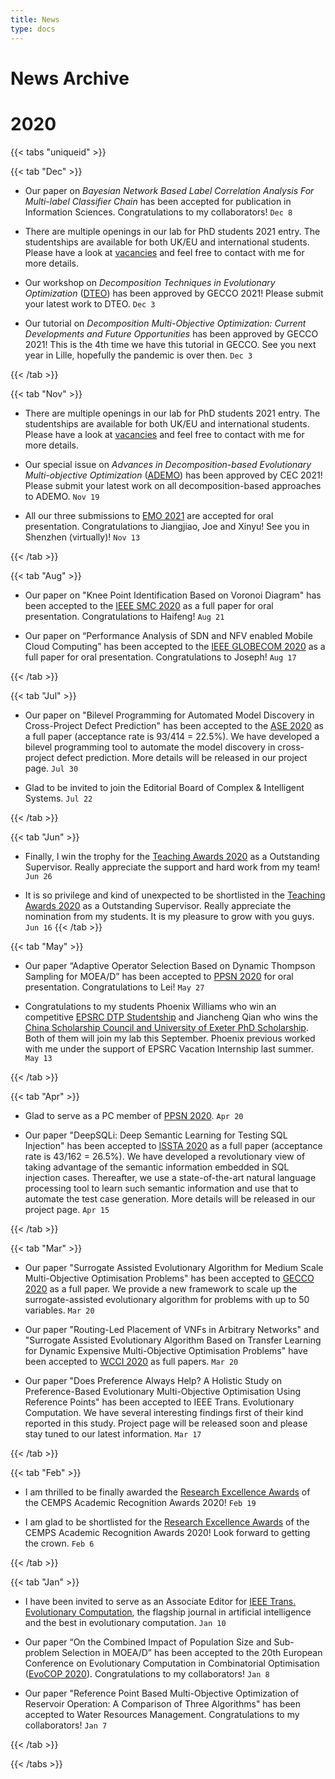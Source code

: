 ```yaml
---
title: News
type: docs
---
```


# News Archive

# 2020

{{< tabs "uniqueid" >}}

{{< tab "Dec" >}}

* Our paper on _Bayesian Network Based Label Correlation Analysis For Multi-label Classifier Chain_ has been accepted for publication in Information Sciences. Congratulations to my collaborators! `Dec 8`

* There are multiple openings in our lab for PhD students 2021 entry. The studentships are available for both UK/EU and international students. Please have a look at [vacancies](/docs/home/vacancies) and feel free to contact with me for more details.

* Our workshop on _Decomposition Techniques in Evolutionary Optimization_ ([DTEO](https://sites.google.com/view/dteo/)) has been approved by GECCO 2021! Please submit your latest work to DTEO. `Dec 3`

* Our tutorial on _Decomposition Multi-Objective Optimization: Current Developments and Future Opportunities_ has been approved by GECCO 2021! This is the 4th time we have this tutorial in GECCO. See you next year in Lille, hopefully the pandemic is over then. `Dec 3`

{{< /tab >}}


{{< tab "Nov" >}}

* There are multiple openings in our lab for PhD students 2021 entry. The studentships are available for both UK/EU and international students. Please have a look at [vacancies](/docs/home/vacancies) and feel free to contact with me for more details.

* Our special issue on _Advances in Decomposition-based Evolutionary Multi-objective Optimization_ ([ADEMO](https://sites.google.com/view/ademo-sessions/ademo2021 )) has been approved by CEC 2021! Please submit your latest work on all decomposition-based approaches to ADEMO. `Nov 19`

* All our three submissions to [EMO 2021](https://www.emo2021.org/) are accepted for oral presentation. Congratulations to Jiangjiao, Joe and Xinyu! See you in Shenzhen (virtually)! `Nov 13`

{{< /tab >}}

{{< tab "Aug" >}}

* Our paper on "Knee Point Identification Based on Voronoi Diagram" has been accepted to the [IEEE SMC 2020](http://smc2020.org/) as a full paper for oral presentation. Congratulations to Haifeng! `Aug 21`

* Our paper on “Performance Analysis of SDN and NFV enabled Mobile Cloud Computing” has been accepted to the [IEEE GLOBECOM 2020](https://globecom2020.ieee-globecom.org/) as a full paper for oral presentation. Congratulations to Joseph! `Aug 17`

{{< /tab >}}

{{< tab "Jul" >}}

* Our paper on "Bilevel Programming for Automated Model Discovery in Cross-Project Defect Prediction" has been accepted to the [ASE 2020](https://conf.researchr.org/home/ase-2020) as a full paper (acceptance rate is 93/414 = 22.5%). We have developed a bilevel programming tool to automate the model discovery in cross-project defect prediction. More details will be released in our project page. `Jul 30`

* Glad to be invited to join the Editorial Board of Complex & Intelligent Systems. `Jul 22`

{{< /tab >}}

{{< tab "Jun" >}}
* Finally, I win the trophy for the [Teaching Awards 2020](https://www.exeterguild.org/news/article/6001/Teaching-Awards-2020-Winners-Announced/) as a Outstanding Supervisor. Really appreciate the support and hard work from my team! `Jun 26`

* It is so privilege and kind of unexpected to be shortlisted in the [Teaching Awards 2020](https://www.exeterguild.org/teachingawards/shortlist/) as a Outstanding Supervisor. Really appreciate the nomination from my students. It is my pleasure to grow with you guys. `Jun 16`
{{< /tab >}}

{{< tab "May" >}}

* Our paper “Adaptive Operator Selection Based on Dynamic Thompson Sampling for MOEA/D” has been accepted to [PPSN 2020](https://ppsn2020.liacs.leidenuniv.nl/) for oral presentation. Congratulations to Lei! `May 27`

* Congratulations to my students Phoenix Williams who win an competitive [EPSRC DTP Studentship](http://www.exeter.ac.uk/pg-research/money/phdfunding/fundedcentres/epsrcdtp/) and Jiancheng Qian who wins the [China Scholarship Council and University of Exeter PhD Scholarship](http://www.exeter.ac.uk/pg-research/money/phdfunding/chinascholarship/). Both of them will join my lab this September. Phoenix previous worked with me under the support of EPSRC Vacation Internship last summer. `May 13`

{{< /tab >}}

{{< tab "Apr" >}}

* Glad to serve as a PC member of [PPSN 2020](https://ppsn2020.liacs.leidenuniv.nl/). `Apr 20`

* Our paper "DeepSQLi: Deep Semantic Learning for Testing SQL Injection" has been accepted to [ISSTA 2020](https://conf.researchr.org/home/issta-2020) as a full paper (acceptance rate is 43/162 = 26.5%). We have developed a revolutionary view of taking advantage of the semantic information embedded in SQL injection cases. Thereafter, we use a state-of-the-art natural language processing tool to learn such semantic information and use that to automate the test case generation. More details will be released in our project page. `Apr 15`

{{< /tab >}}

{{< tab "Mar" >}}

* Our paper "Surrogate Assisted Evolutionary Algorithm for Medium Scale Multi-Objective Optimisation Problems" has been accepted to [GECCO 2020](https://gecco-2020.sigevo.org/index.html/HomePage) as a full paper. We provide a new framework to scale up the surrogate-assisted evolutionary algorithm for problems with up to 50 variables. `Mar 20`

* Our paper "Routing-Led Placement of VNFs in Arbitrary Networks" and "Surrogate Assisted Evolutionary Algorithm Based on Transfer Learning for Dynamic Expensive Multi-Objective Optimisation Problems" have been accepted to [WCCI 2020](https://wcci2020.org/) as full papers. `Mar 20`

* Our paper "Does Preference Always Help? A Holistic Study on Preference-Based Evolutionary Multi-Objective Optimisation Using Reference Points" has been accepted to IEEE Trans. Evolutionary Computation. We have several interesting findings first of their kind reported in this study. Project page will be released soon and please stay tuned to our latest information. `Mar 17`

{{< /tab >}}

{{< tab "Feb" >}}

* I am thrilled to be finally awarded the [Research Excellence Awards](http://emps.exeter.ac.uk/awards/#a6) of the CEMPS Academic Recognition Awards 2020! `Feb 19`

* I am glad to be shortlisted for the [Research Excellence Awards](http://emps.exeter.ac.uk/awards/#a6) of the CEMPS Academic Recognition Awards 2020! Look forward to getting the crown. `Feb 6`

{{< /tab >}}

{{< tab "Jan" >}}

* I have been invited to serve as an Associate Editor for [IEEE Trans. Evolutionary Computation](https://cis.ieee.org/publications/t-evolutionary-computation/tevc-editor-and-associate-editors), the flagship journal in artificial intelligence and the best in evolutionary computation. `Jan 10`

* Our paper “On the Combined Impact of Population Size and Sub-problem Selection in MOEA/D” has been accepted to the 20th European Conference on Evolutionary Computation in Combinatorial Optimisation ([EvoCOP 2020](http://www.evostar.org/2020/evocop/)). Congratulations to my collaborators! `Jan 8`

* Our paper "Reference Point Based Multi-Objective Optimization of Reservoir Operation: A Comparison of Three Algorithms" has been accepted to Water Resources Management. Congratulations to my collaborators! `Jan 7`

{{< /tab >}}

{{< /tabs >}}
